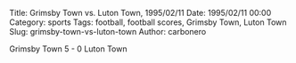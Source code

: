Title: Grimsby Town vs. Luton Town, 1995/02/11
Date: 1995/02/11 00:00
Category: sports
Tags: football, football scores, Grimsby Town, Luton Town
Slug: grimsby-town-vs-luton-town
Author: carbonero


Grimsby Town 5 - 0 Luton Town
